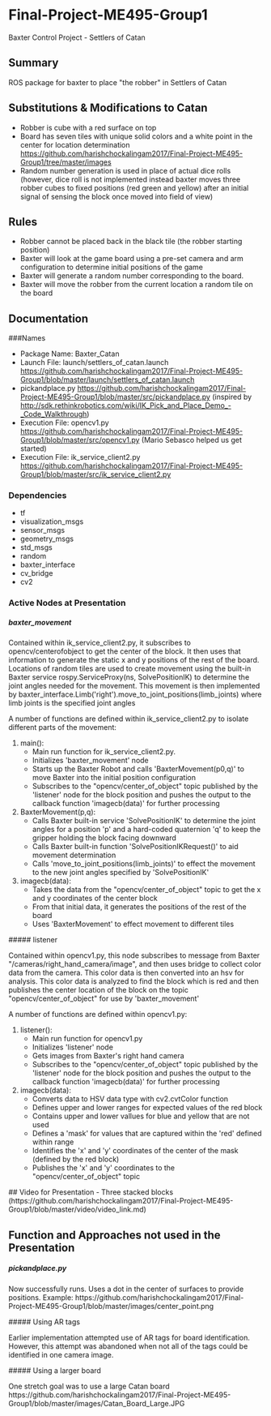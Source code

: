 # Final-Project-ME495-Group1
Baxter Control Project - Settlers of Catan

## Summary
ROS package for baxter to place "the robber" in Settlers of Catan

## Substitutions & Modifications to Catan
 - Robber is cube with a red surface on top
 - Board has seven tiles with unique solid colors and a white point in the center for location determination https://github.com/harishchockalingam2017/Final-Project-ME495-Group1/tree/master/images
 - Random number generation is used in place of actual dice rolls (however, dice roll is not implemented instead baxter moves three robber cubes to fixed positions (red green and yellow) after an initial signal of sensing the block once moved into field of view)

## Rules
 - Robber cannot be placed back in the black tile (the robber starting position)
 - Baxter will look at the game board using a pre-set camera and arm configuration to determine initial positions of the game
 - Baxter will generate a random number corresponding to the board.
 - Baxter will move the robber from the current location a random tile on the board

## Documentation
###Names
 - Package Name: Baxter_Catan
 - Launch File: launch/settlers_of_catan.launch https://github.com/harishchockalingam2017/Final-Project-ME495-Group1/blob/master/launch/settlers_of_catan.launch
 - pickandplace.py https://github.com/harishchockalingam2017/Final-Project-ME495-Group1/blob/master/src/pickandplace.py (inspired by http://sdk.rethinkrobotics.com/wiki/IK_Pick_and_Place_Demo_-_Code_Walkthrough)
 - Execution File: opencv1.py https://github.com/harishchockalingam2017/Final-Project-ME495-Group1/blob/master/src/opencv1.py (Mario Sebasco helped us get started)
 - Execution File: ik_service_client2.py https://github.com/harishchockalingam2017/Final-Project-ME495-Group1/blob/master/src/ik_service_client2.py
### Dependencies
 - tf
 - visualization_msgs
 - sensor_msgs
 - geometry_msgs
 - std_msgs
 - random
 - baxter_interface
 - cv_bridge
 - cv2
 
### Active Nodes at Presentation
##### baxter_movement
<p>Contained within ik_service_client2.py, it subscribes to opencv/centerofobject to get the center of the block. It then uses that information to generate the static x and y positions of the rest of the board. Locations of random tiles are used to create movement using the built-in Baxter service rospy.ServiceProxy(ns, SolvePositionIK) to determine the joint angles needed for the movement. This movement is then implemented by baxter_interface.Limb('right').move_to_joint_positions(limb_joints) where limb joints is the specified joint angles</p>

<p>A number of functions are defined within ik_service_client2.py to isolate different parts of the movement:</p>

<ol>
 <li>main():
  <ul> 
   <li> Main run function for ik_service_client2.py.</li>
   <li> Initializes 'baxter_movement' node</li>
   <li> Starts up the Baxter Robot and calls 'BaxterMovement(p0,q)' to move Baxter into the initial position configuration</li>
   <li> Subscribes to the "opencv/center_of_object" topic published by the 'listener' node for the block position and pushes the output to the callback function 'imagecb(data)' for further processing</li>
  </ul>
 </li>
 <li>BaxterMovement(p,q):
  <ul> 
   <li> Calls Baxter built-in service 'SolvePositionIK' to determine the joint angles for a position 'p' and a hard-coded quaternion 'q' to keep the gripper holding the block facing downward</li> 
   <li> Calls Baxter built-in function 'SolvePositionIKRequest()' to aid movement determination</li> 
   <li> Calls 'move_to_joint_positions(limb_joints)' to effect the movement to the new joint angles specified by 'SolvePositionIK'</li> 
  </ul>
 </li>
 <li>imagecb(data):
  <ul> 
   <li> Takes the data from the "opencv/center_of_object" topic to get the x and y coordinates of the center block</li> 
   <li> From that initial data, it generates the positions of the rest of the board </li> 
   <li> Uses 'BaxterMovement' to effect movement to different tiles</li> 
  </ul>
  </li>
</ol>
##### listener
<p> Contained within opencv1.py, this node subscribes to message from Baxter "/cameras/right_hand_camera/image", and then uses bridge to collect color data from the camera. This color data is then converted into an hsv for analysis. This color data is analyzed to find the block which is red and then publishes the center location of the block on the topic "opencv/center_of_object" for use by 'baxter_movement'
</p>
<p>A number of functions are defined within opencv1.py:</p>

<ol>
 <li>listener():
  <ul> 
   <li> Main run function for opencv1.py</li>
   <li> Initializes 'listener' node</li>
   <li> Gets images from Baxter's right hand camera</li>
   <li> Subscribes to the "opencv/center_of_object" topic published by the 'listener' node for the block position and pushes the output to the callback function 'imagecb(data)' for further processing</li>
  </ul>
 </li>
 <li>imagecb(data):
  <ul> 
   <li> Converts data to HSV data type with cv2.cvtColor function</li> 
   <li> Defines upper and lower ranges for expected values of the red block</li> 
   <li> Contains upper and lower vallues for blue and yellow that are not used</li> 
   <li> Defines a 'mask' for values that are captured within the 'red' defined within range</li> 
   <li> Identifies the 'x' and 'y' coordinates of the center of the mask (defined by the red block)</li> 
   <li> Publishes the 'x' and 'y' coordinates to the "opencv/center_of_object" topic </li> 
  </ul>
 </li>
</ol>
## Video for Presentation
 - Three stacked blocks (https://github.com/harishchockalingam2017/Final-Project-ME495-Group1/blob/master/video/video_link.md)

## Function and Approaches not used in the Presentation
##### pickandplace.py
<p> Now successfully runs. Uses a dot in the center of surfaces to provide positions. Example: https://github.com/harishchockalingam2017/Final-Project-ME495-Group1/blob/master/images/center_point.png </p>
##### Using AR tags
<p> Earlier implementation attempted use of AR tags for board identification. However, this attempt was abandoned when not all of the tags could be identified in one camera image. </p>
##### Using a larger board
<p> One stretch goal was to use a large Catan board https://github.com/harishchockalingam2017/Final-Project-ME495-Group1/blob/master/images/Catan_Board_Large.JPG </p>
